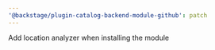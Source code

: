 ```yaml
---
'@backstage/plugin-catalog-backend-module-github': patch
---
```


Add location analyzer when installing the module

